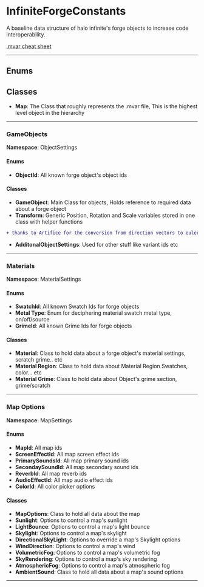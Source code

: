 # InfiniteForgeConstants

A baseline data structure of halo infinite's forge objects to increase code interoperability.

[.mvar cheat sheet](https://gist.github.com/joshf67/7cc15f31e54db7466671d84e4f9b1630)

---

## Enums

## Classes
- **Map**: The Class that roughly represents the .mvar file, This is the highest level object in the hierarchy

---

### GameObjects
**Namespace**: ObjectSettings
#### Enums

- **ObjectId**:  All known forge object's object ids
 
#### Classes
- **GameObject**: Main Class for objects, Holds reference to required data about a forge object
- **Transform**: Generic Position, Rotation and Scale variables stored in one class with helper functions
```diff
+ thanks to Artifice for the conversion from direction vectors to euler angles
```
- **AdditonalObjectSettings**: Used for other stuff like variant ids etc

---

### Materials
**Namespace**: MaterialSettings

#### Enums
- **SwatchId**: All known Swatch Ids for forge objects
- **Metal Type**: Enum for deciphering material swatch metal type, on/off/source
- **GrimeId**: All known Grime Ids for forge objects

#### Classes
- **Material**: Class to hold data about a forge object's material settings, scratch grime.. etc
- **Material Region**: Class to hold data about Material Region Swatches, color... etc
- **Material Grime**: Class to hold data about Object's grime section, grime/scratch

---

### Map Options
**Namespace**: MapSettings

#### Enums

- **MapId**: All map ids
- **ScreenEffectId**: All map screen effect ids
- **PrimarySoundsId**: All map primary sound ids
- **SecondaySoundId**: All map secondary sound ids
- **ReverbId**: All map reverb ids
- **AudioEffectId**: All map audio effect ids
- **ColorId**: All color picker options

#### Classes

- **MapOptions**: Class to hold all data about the map
- **Sunlight**: Options to control a map's sunlight
- **LightBounce**: Options to control a map's light bounce
- **Skylight**: Options to control a map's skylight
- **DirectionalSkyLight**: Options to override a map's Skylight options
- **WindDirection**: Options to control a map's wind
- **VolumetricFog**: Options to control a map's volumetric fog
- **SkyRendering**: Options to control a map's sky rendering
- **AtmosphericFog**: Options to control a map's atmospheric fog
- **AmbientSound**: Class to hold all data about a map's sound options



---
